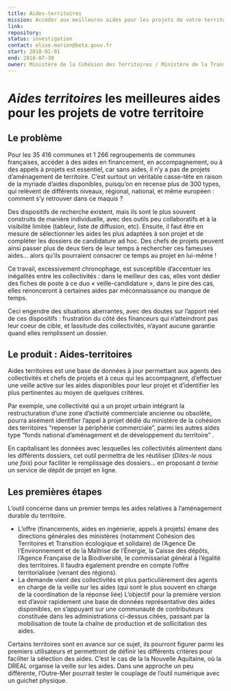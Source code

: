 ```yaml
---
title: Aides-territoires
mission: Accéder aux meilleures aides pour les projets de votre territoire
link:
repository:
status: investigation
contact: elise.marion@beta.gouv.fr
start: 2018-01-01
end: 2018-07-30
owner: Ministère de la Cohésion des Territoires / Ministère de la Transition écologique et solidaire
---
```


_Aides territoires_ les meilleures aides pour les projets de votre territoire
===

## Le problème

Pour les 35 416 communes et 1 266 regroupements de communes françaises, accéder à des aides en financement, en accompagnement, ou à des appels à projets est essentiel, car sans aides, il n’y a pas de projets d’aménagement de territoire. C’est surtout un véritable casse-tête en raison de la myriade d’aides disponibles, puisqu’on en recense plus de 300 types, qui relèvent de différents niveaux, régional, national, et même européen : comment s’y retrouver dans ce maquis ?

Des dispositifs de recherche existent, mais ils sont le plus souvent construits de manière individuelle, avec des outils peu collaboratifs et à la visibilité limitée (tableur, liste de diffusion, etc). Ensuite, il faut être en mesure de sélectionner les aides les plus adaptées à son projet et de compléter les dossiers de candidature ad hoc.  Des chefs de projets peuvent ainsi passer plus de deux tiers de leur temps à rechercher ces fameuses aides… alors qu’ils pourraient consacrer ce temps au projet en lui-même !

Ce travail, excessivement chronophage, est susceptible d’accentuer les inégalités entre les collectivités : dans le meilleur des cas, elles vont dédier des fiches de poste à ce duo « veille-candidature », dans le pire des cas, elles renonceront à certaines aides par méconnaissance ou manque de temps.

Ceci engendre des situations aberrantes, avec des doutes sur l’apport réel de ces dispositifs : frustration du côté des financeurs qui n’atteindront pas leur coeur de cible, et lassitude des collectivités, n’ayant aucune garantie quand elles remplissent un dossier.

## Le produit : Aides-territoires

Aides territoires est une base de données à jour permettant aux agents des collectivités et chefs de projets et à ceux qui les accompagnent, d’effectuer une veille active sur les aides disponibles pour leur projet et d’identifier les plus pertinentes au moyen de quelques critères.

Par exemple, une collectivité qui a un projet urbain intégrant la restructuration d’une zone d’activité commerciale ancienne ou obsolète, pourra aisément identifier l’appel à projet dédié du ministère de la cohésion des territoires “repenser la périphérie commerciale”, parmi les autres aides type “fonds national d’aménagement et de développement du territoire” .

En capitalisant les données avec lesquelles les collectivités alimentent dans les différents dossiers, cet outil permettra de les réutiliser (*Dites-le nous une fois*) pour faciliter le remplissage des dossiers… en proposant *à terme* un service de dépôt de projet en ligne.

## Les premières étapes

L’outil concerne dans un premier temps les aides relatives à l’aménagement durable du territoire.
-  L’offre (financements, aides en ingénierie, appels à projets) émane des directions générales des ministères (notamment Cohésion des Territoires et Transition écologique et solidaire) de l’Agence De l’Environnement et de la Maîtrise de l’Énergie, la Caisse des dépôts, l’Agence Française de la Biodiversité, le commissariat général à l’égalité des territoires. Il faudra également prendre en compte l’offre territorialisée (venant des régions).
-  La demande vient des collectivités et plus particulièrement des agents en charge de la veille sur les aides (qui sont le plus souvent en charge de la coordination de la réponse liée)
L’objectif pour la première version est d’avoir rapidement une base de données représentative des aides disponibles, en s’appuyant sur une communauté de contributeurs constituée dans les administrations ci-dessus citées, passant par la mobilisation de toute la chaîne de production et de sollicitation des aides.

Certains territoires sont en avance sur ce sujet, ils pourront figurer parmi les premiers utilisateurs et permettront de définir les différents critères pour faciliter la sélection des aides. C’est le cas de la la Nouvelle Aquitaine, où la DREAL organise la veille sur les aides. Dans une approche un peu différente, l’Outre-Mer pourrait tester le couplage de l’outil numérique avec un guichet physique.
